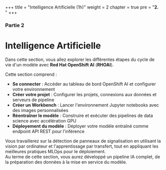 +++
title = "Intelligence Artificielle (1h)"
weight = 2
chapter = true
pre = "<b>2. </b>"
+++

### Partie 2

# Intelligence Artificielle

Dans cette section, vous allez explorer les différentes étapes du cycle de vie d'un modèle avec **Red Hat OpenShift AI** (**RHOAI**).

Cette section comprend :
- **Se connecter** : Accéder au tableau de bord OpenShift AI et configurer votre environnement
- **Créer votre projet** : Configurer les projets, connexions aux données et serveurs de pipeline
- **Créer un Workbench** : Lancer l'environnement Jupyter notebooks avec des images personnalisées
- **Réentraîner le modèle** : Construire et exécuter des pipelines de data science avec accélération GPU
- **Déployement du modèle** : Déployer votre modèle entraîné comme endpoint API REST pour l'inférence

Vous travaillerez sur la détection de panneaux de signalisation en utilisant la vision par ordinateur et l'apprentissage par transfert, tout en appliquant les meilleures pratiques MLOps pour le déploiement.  
Au terme de cette section, vous aurez développé un pipeline IA complet, de la préparation des données à la mise en service du modèle.
